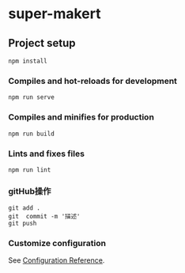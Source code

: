# super-makert

## Project setup
```
npm install
```

### Compiles and hot-reloads for development
```
npm run serve
```

### Compiles and minifies for production
```
npm run build
```

### Lints and fixes files
```
npm run lint
```

### gitHub操作
```
git add .
git  commit -m '描述'
git push
```

### Customize configuration
See [Configuration Reference](https://cli.vuejs.org/config/).


